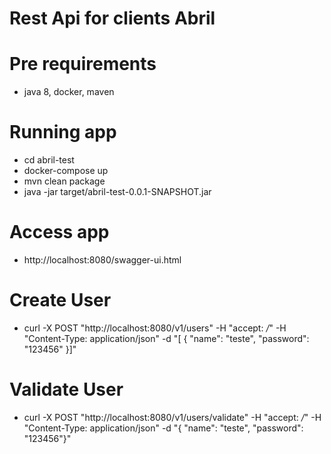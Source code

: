 # Rest Api for clients Abril

# Pre requirements
- java 8, docker, maven

# Running app
- cd abril-test
- docker-compose up
- mvn clean package
- java -jar target/abril-test-0.0.1-SNAPSHOT.jar

# Access app
- http://localhost:8080/swagger-ui.html

# Create User
- curl -X POST "http://localhost:8080/v1/users" -H "accept: */*" -H "Content-Type: application/json" -d "[ { \"name\": \"teste\", \"password\": \"123456\" }]"

# Validate User
- curl -X POST "http://localhost:8080/v1/users/validate" -H "accept: */*" -H "Content-Type: application/json" -d "{ \"name\": \"teste\", \"password\": \"123456\"}"

